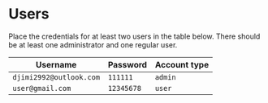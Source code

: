 # Users

Place the credentials for at least two users in the table below. There should be at least one administrator and one regular user.


| Username                | Password  | Account type |
|-------------------------|-----------|--------------|
| `djimi2992@outlook.com` | `111111`  | `admin`      |
| `user@gmail.com`        | `12345678` | `user`        |


